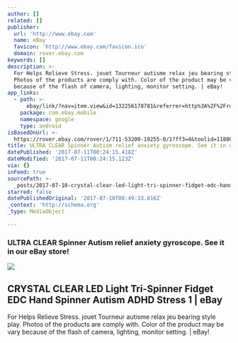 ```yaml
---
author: []
related: []
publisher:
  url: 'http://www.ebay.com'
  name: eBay
  favicon: 'http://www.ebay.com/favicon.ico'
  domain: rover.ebay.com
keywords: []
description: >-
  For Helps Relieve Stress. jouet Tourneur autisme relax jeu bearing style play.
  Photos of the products are comply with. Color of the product may be vary
  because of the flash of camera, lighting, monitor setting. | eBay!
app_links:
  - path: >-
      ebay/link/?nav=item.view&id=132256178781&referrer=http%3A%2F%2Frover.ebay.com%2Froverns%2F1%2F711-13271-9788-0%3Fmpcl%3Dhttp%253A%252F%252Fwww.ebay.com%252Fitm%252FCRYSTAL-CLEAR-LED-Light-Tri-Spinner-Fidget-EDC-Hand-Spinner-Autism-ADHD-Stress-1-%252F132256178781
    package: com.ebay.mobile
    namespace: google
    type: android
isBasedOnUrl: >-
  https://rover.ebay.com/rover/1/711-53200-19255-0/1?ff3=4&toolid=11800&pub=5575272753&campid=5338042010&mpre=http%3A%2F%2Fwww.ebay.com%2Fitm%2FCRYSTAL-CLEAR-LED-Light-Tri-Spinner-Fidget-EDC-Hand-Spinner-Autism-ADHD-Stress-1%2F132256178781
title: ULTRA CLEAR Spinner Autism relief anxiety gyroscope. See it in our eBay store!
datePublished: '2017-07-11T00:24:15.418Z'
dateModified: '2017-07-11T00:24:15.123Z'
via: {}
inFeed: true
sourcePath: >-
  _posts/2017-07-10-crystal-clear-led-light-tri-spinner-fidget-edc-hand-spinner.md
starred: false
datePublishedOriginal: '2017-07-10T08:49:33.816Z'
_context: 'http://schema.org'
_type: MediaObject

---
```

### ULTRA CLEAR Spinner Autism relief anxiety gyroscope. See it in our eBay store!

<article style=""><img src="https://imgflo.herokuapp.com/graph/2b2431f8e7ba7b0/6d9a0f73bb9d9b0ea560d2746311fb47/noop.jpg?input=http%3A%2F%2Fi.ebayimg.com%2Fimages%2Fi%2F132256178781-0-1%2Fs-l1000.jpg" /><h1>CRYSTAL CLEAR LED Light Tri-Spinner Fidget EDC Hand Spinner Autism ADHD Stress 1 | eBay</h1><p>For Helps Relieve Stress. jouet Tourneur autisme relax jeu bearing style play. Photos of the products are comply with. Color of the product may be vary because of the flash of camera, lighting, monitor setting. | eBay!</p></article>